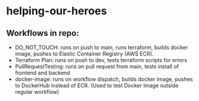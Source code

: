# helping-our-heroes

## Workflows in repo:
- DO_NOT_TOUCH: runs on push to main, runs terraform, builds docker image, pushes to Elastic Container Registry (AWS ECR).
- Terraform Plan: runs on push to dev, tests terraform scripts for errors
- PullRequestTesting: runs on pull request from main, tests install of frontend and backend
- docker-image: runs on workflow dispatch, builds docker image, pushes to DockerHub instead of ECR. (Used to test Docker Image outside regular workflow)
